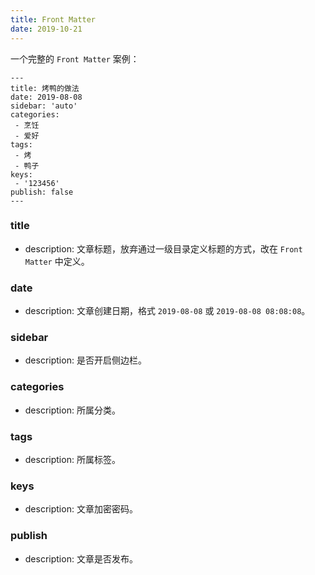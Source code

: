 ```yaml
---
title: Front Matter
date: 2019-10-21
---
```


一个完整的 `Front Matter` 案例：
```
---
title: 烤鸭的做法
date: 2019-08-08
sidebar: 'auto'
categories:
 - 烹饪
 - 爱好
tags:
 - 烤
 - 鸭子
keys:
 - '123456' 
publish: false
---
```

### title

- description: 文章标题，放弃通过一级目录定义标题的方式，改在 `Front Matter` 中定义。

### date

- description: 文章创建日期，格式 `2019-08-08` 或 `2019-08-08 08:08:08`。

### sidebar

- description: 是否开启侧边栏。

### categories

- description: 所属分类。

### tags

- description: 所属标签。

### keys

- description: 文章加密密码。

### publish

- description: 文章是否发布。
